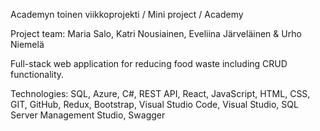 ﻿Academyn toinen viikkoprojekti / Mini project / Academy
 
Project team: Maria Salo, Katri Nousiainen, Eveliina Järveläinen & Urho Niemelä

Full-stack web application for reducing food waste including CRUD functionality.

Technologies: SQL, Azure, C#, REST API, React, JavaScript, HTML, CSS, GIT, GitHub, Redux, Bootstrap, Visual Studio Code, Visual Studio, SQL Server Management Studio, Swagger 
